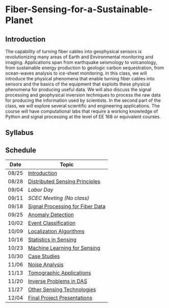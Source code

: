 # Fiber-Sensing-for-a-Sustainable-Planet
## Introduction
The capability of turning fiber cables into geophysical sensors is revolutionizing many areas of Earth and Environmental monitoring and imaging. Applications span from earthquake seismology to volcanology, from sustainable energy production to geologic carbon sequestration, from ocean-waves analysis to ice-sheet monitoring. In this class, we will introduce the physical phenomena that enable turning fiber cables into sensors and the basics of the equipment that exploits these physical phenomena for producing useful data. We will also discuss the signal processing and geophysical inversion techniques to process the raw data for producing the information used by scientists. In the second part of the class, we will explore several scientific and engineering applications. The course will have computational labs that require a working knowledge of Python and signal processing at the level of EE 168 or equivalent courses.

## Syllabus

## Schedule

| Date    | Topic                                   |
|---------|-----------------------------------------|
| 08/25   | [Introduction](#)                       |
| 08/28   | [Distributed Sensing Principles](#)     |
| 09/04   | *Labor Day*                             |
| 09/11   | *SCEC Meeting (No class)*               |
| 09/18   | [Signal Processing for Fiber Data](#)   |
| 09/25   | [Anomaly Detection](#)                  |
| 10/02   | [Event Classification](#)               |
| 10/09   | [Localization Algorithms](#)            |
| 10/16   | [Statistics in Sensing](#)              |
| 10/23   | [Machine Learning for Sensing](#)       |
| 10/30   | [Case Studies](#)                       |
| 11/06   | [Noise Analysis](#)                     |
| 11/13   | [Tomographic Applications](#)           |
| 11/20   | [Inverse Problems in DAS](#)            |
| 11/27   | [Other Sensing Technologies](#)         |
| 12/04   | [Final Project Presentations](#)        |
